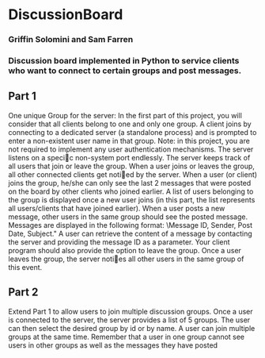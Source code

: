 # DiscussionBoard

### Griffin Solomini and Sam Farren

### Discussion board implemented in Python to service clients who want to connect to certain groups and post messages.

## Part 1
One unique Group for the server: 
In the first part of this project, you will consider that all clients belong to one and only one group.  A client joins
by connecting to a dedicated server (a standalone process) and is prompted to enter a non-existent user name in
that  group.   Note:  in  this  project,  you  are not required  to  implement  any  user  authentication  mechanisms.   The
server listens on a specic non-system port endlessly.  The server keeps track of all users that join or leave the group.
When a user joins or leaves the group, all other connected clients get notied by the server.  When a user (or client)
joins the group, he/she can only see the last 2 messages that were posted on the board by other clients who joined
earlier.  A list of users belonging to the group is displayed once a new user joins (in this part, the list represents all
users/clients that have joined earlier).  When a user posts a new message, other users in the same group should see
the posted message.  Messages are displayed in the following format:  \Message ID, Sender, Post Date, Subject."  A
user can retrieve the content of a message by contacting the server and providing the message ID as a parameter.
Your client program should also provide the option to leave the group.  Once a user leaves the group,  the server
noties all other users in the same group of this event.

## Part 2
  Extend Part 1 to allow users to join multiple discussion groups.  Once a user is connected to the server, the server
provides a list of 5 groups.  The user can then select the desired group by id or by name.  A user can join multiple
groups at the same time.  Remember that a user in one group cannot see users in other groups as well as the messages
they have posted
